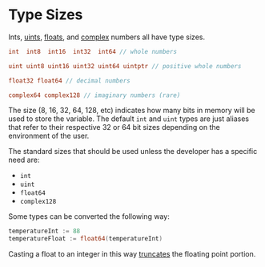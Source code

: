 # Type Sizes

Ints, [uints](https://www.cs.utah.edu/~germain/PPS/Topics/unsigned_integer.html#:~:text=Unsigned%20Integers,negative%20(zero%20or%20positive).), [floats](https://techterms.com/definition/floatingpoint), and [complex](https://www.cloudhadoop.com/2018/12/golang-tutorials-complex-types-numbers.html#:~:text=Golang%20Complex%20Type%20Numbers,complex%20number%20is%2012.8i.) numbers all have type sizes.

```go
int  int8  int16  int32  int64 // whole numbers

uint uint8 uint16 uint32 uint64 uintptr // positive whole numbers

float32 float64 // decimal numbers

complex64 complex128 // imaginary numbers (rare)
```

The size (8, 16, 32, 64, 128, etc) indicates how many bits in memory will be used to store the variable. The default `int` and `uint` types are just aliases that refer to their respective 32 or 64 bit sizes depending on the environment of the user.

The standard sizes that should be used unless the developer has a specific need are:

* `int`
* `uint`
* `float64`
* `complex128`

Some types can be converted the following way:

```go
temperatureInt := 88
temperatureFloat := float64(temperatureInt)
```

Casting a float to an integer in this way [truncates](https://techterms.com/definition/truncate) the floating point portion.

